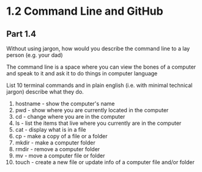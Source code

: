 <!DOCTYPE html>
<html>
<body>

<h1>1.2 Command Line and GitHub</h1>
<h2>Part 1.4</h2>
<p>Without using jargon, how would you describe the command line to a lay person (e.g. your dad)</p>
<p>The command line is a space where you can view the bones of a computer and speak to it and ask it to do things in computer language</p>
<p>List 10 terminal commands and in plain english (i.e. with minimal technical jargon) describe what they do.
<ol>
<li>hostname - show the computer's name</li>
<li>pwd - show where you are currently located in the computer</li>
<li>cd - change where you are in the computer</li>
<li>ls - list the items that live where you currently are in the computer</li>
<li>cat - display what is in a file</li>
<li>cp - make a copy of a file or a folder</li>
<li>mkdir - make a computer folder</li>
<li>rmdir - remove a computer folder</li>
<li>mv - move a computer file or folder</li>
<li>touch - create a new file or update info of a computer file and/or folder</li>
</ol>
</body>
</html>
